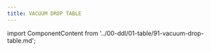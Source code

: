 ```yaml
---
title: VACUUM DROP TABLE
---
```


import ComponentContent from '../00-ddl/01-table/91-vacuum-drop-table.md';

<ComponentContent />